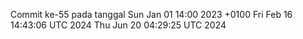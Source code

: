 Commit ke-55 pada tanggal Sun Jan 01 14:00 2023 +0100
Fri Feb 16 14:43:06 UTC 2024
Thu Jun 20 04:29:25 UTC 2024

